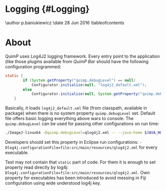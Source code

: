 # Logging {#Logging}

\author p.baniukiewicz
\date 28 Jun 2016
\tableofcontents

# About

QuimP uses Log4J2 logging framework. Every entry point to the application (like those plugins available
from *QuimP Bar* should have the following configuration programmed:

```java
static {
        if (System.getProperty("quimp.debugLevel") == null)
            Configurator.initialize(null, "log4j2_default.xml");
        else
            Configurator.initialize(null, System.getProperty("quimp.debugLevel"));
    }
```

Basically, it loads `log4j2_default.xml` file (from classpath, available in package) when there
is no system property `quimp.debugLevel` set. Default file offers basic logging everything above 
wars to console. The `quimp.debugLevel` can be used for passing other configurations on run time:

```sh
./ImageJ-linux64 -Dquimp.debugLevel=qlog4j2.xml -- --java-home $JAVA_HOME
```      

Developers should set this property in Eclipse run configurations: `-Dlog4j.configurationFile=file:src/main/resources/qlog4j2.xml` for every executable.

Test may not contain that `static` part of code. For them it is enough to set property read directly
by log4j: `Dlog4j.configurationFile=file:src/main/resources/qlog4j2.xml`. Own property for
executables has been introduced to avoid messing in Fiji configuration using wide understood
log4j key. 